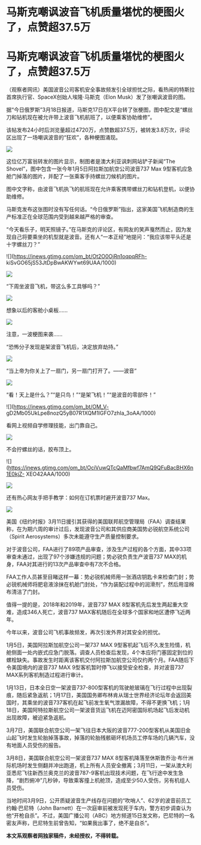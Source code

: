 # 马斯克嘲讽波音飞机质量堪忧的梗图火了，点赞超37.5万

# 马斯克嘲讽波音飞机质量堪忧的梗图火了，点赞超37.5万

（观察者网讯）美国波音公司客机安全事故频发引全球担忧之际，看热闹的特斯拉首席执行官、SpaceX创始人埃隆·马斯克（Elon Musk）发了张嘲讽波音的图。

据“今日俄罗斯”3月18日报道，马斯克17日在X平台转了张梗图，图中配文是“螺丝刀和钻机现在被允许带上波音飞机航班了，以便乘客协助维修”。

该帖发布24小时后浏览量超过4720万，点赞数超37.5万，被转发3.8万次，评论区出现了一场嘲讽波音的“狂欢”，各种梗图涌现。

![](https://inews.gtimg.com/om_bt/Opueiu-l8HRvP-2VPOu0qV1ao0HBPReGLmK3tihICtyWcAA/1000)

这位亿万富翁转发的图片显示，制图者是澳大利亚讽刺网站铲子新闻“The Shovel”，图中包含一张今年1月5日阿拉斯加航空公司波音737 Max
9型客机应急舱门掉落的图片，并配了一张乘客手持螺丝刀候机的图片。

图中文字称，由波音飞机执飞的航班现在允许乘客携带螺丝刀和钻机登机，以便协助维修。

马斯克发布这张图时没有写任何话。“今日俄罗斯”指出，这家美国飞机制造商的生产标准正在全球范围内受到越来越严格的审查。

“今天看乐子，明天照镜子。”在马斯克的评论区，有网友的笑声戛然而止，因为发现自己将要乘坐的机型就是波音。还有人“一本正经”地提问：“我应该带平头还是十字螺丝刀？”

![](https://inews.gtimg.com/om_bt/Ot2O0OjRn1oqpqRFh-
kiSvGO65jS53JtDpBwAKWYwt69UAA/1000)

![](https://inews.gtimg.com/om_bt/OOZP8oCjYmemH8WZ9v7TAnD8jYC1U7Q03Jsg4-QGkqQXYAA/1000)

“下周坐波音飞机，带这么多工具够吗？”

![](https://inews.gtimg.com/om_bt/O8nJ3cz9WUPfnXT4WAC3NbobCMlut07M4wozPbWY0depoAA/1000)

想象以后的客舱小桌板……

![](https://inews.gtimg.com/om_bt/O2fPHWk4fft6a1C1K_EG7mYeB7ijOVQL1phxjPd_EXsFIAA/1000)

注意，一波梗图来袭……

“恐怖分子发现是架波音飞机后，决定放弃劫持。”

![](https://inews.gtimg.com/om_bt/OfCxiX9Lk0LwwUrBrXXOC_GiAbGRTwPHrg_KU2upRKmDMAA/1000)

“当上帝为你关上了一扇门，另一扇门打开了。——波音”

![](https://inews.gtimg.com/om_bt/OBBjWHLRzH5ye7_9n0wphk11qnWZbYEjBU_6-BGctEkosAA/1000)

“看！天上是什么？”“是只鸟！”“是架飞机！”“是波音的零部件！”

![](https://inews.gtimg.com/om_bt/OM_V-
gD2Mb05UkLpe8nozQ5yB07R1XQM1IGFO7zhIa_3oAA/1000)

看网上视频自学修理技能，出门靠自己。

![](https://inews.gtimg.com/om_bt/OMIIJ46IvZeD6yWkOqNpdBpKcv-5wZvz9GqnZwwZdKxRsAA/1000)

不会拧螺丝的话，胶布顶上。

![](https://inews.gtimg.com/om_bt/OciVuwQTcQaMfbwf7AmQ9QFuBacBHX6n1E0kjZ-
XEO42AAA/1000)

![](https://inews.gtimg.com/om_bt/Oi2_2tuZhoEKAfzDSEZ3FjjJNy8vEXEh7QJ71g3I_HsZkAA/1000)

还有热心网友手把手教学：如何在订机票时避开波音737 Max。

![](https://inews.gtimg.com/om_bt/Osl-2p2Sow1uSOjA4ReQFhZ_Gbs0P7RKneb_fBH2xjDB4AA/1000)

美国《纽约时报》3月11日援引其获得的美国联邦航空管理局（FAA）调查结果称，在为期六周的审计过后，发现波音公司和其供应商美国势必锐航空系统公司（Spirit
Aerosystems）多次未能遵守生产质量控制要求。

对于波音公司，FAA进行了89项产品审查，涉及生产过程的各个方面，其中33项审查未通过，出现了97个涉嫌违规的问题；势必锐负责生产波音737
MAX的机身，FAA对其进行的13次产品审查中有7次不合格。

FAA工作人员甚至目睹这样一幕：势必锐机械师用一张酒店钥匙卡来检查门封；势必锐机械师将肥皂液涂抹在机舱门封处，“作为装配过程中的润滑剂”，然后用湿棉布清洁了门封。

值得一提的是，2018年和2019年，波音737 MAX 8型客机先后发生两起重大空难，造成346人死亡，波音737
MAX客机随后在全球多个国家和地区遭停飞近两年。

今年以来，波音公司飞机事故频发，再次引发外界对其安全的担忧。

1月5日，美国阿拉斯加航空公司一架737 MAX
9型客机起飞后不久发生险情，机舱侧面一处内嵌式应急门脱落。调查人员检查后发现，4个本应将门塞固定到位的螺栓缺失。事故发生时距离该客机交付阿拉斯加航空公司仅约两个月。FAA随后下令美国境内的波音737
MAX 9型客机暂时停飞以接受安全检查，并对波音737 MAX系列客机制造过程进行审计。

1月13日，日本全日空一架波音737-800型客机的驾驶舱玻璃在飞行过程中出现裂痕，随后紧急返航；1月17日，美国国务卿布林肯从瑞士世界经济论坛年会返回美国时，其乘坐的波音737客机在起飞前发生氧气泄漏故障，不得不更换飞机；1月18日，美国阿特拉斯航空公司一架波音货运飞机在迈阿密国际机场起飞后发动机出现故障，被迫紧急返航。

3月7日，美国联合航空公司一架飞往日本大阪的波音777-200型客机从美国旧金山起飞时发生轮胎掉落事故，掉落的轮胎残骸砸坏机场员工停车场的几辆汽车，没有地面人员受伤的报告。

3月8日，美国联合航空公司一架波音737 MAX
8型客机降落至休斯敦乔治·布什洲际机场时发生侧翻并冲出跑道，机上所有人员安全撤离；3月11日，一架从澳大利亚悉尼飞往新西兰奥克兰的波音787-9客机出现技术问题，在飞行途中发生急降，“剧烈俯冲”几秒钟，导致乘客撞上机舱顶，造成至少50人受伤，另有机组人员受伤。

当地时间3月9日，公开质疑波音生产线存在问题的“吹哨人”、62岁的波音前员工约翰·巴尼特（John
Barnett）在一次庭审前被发现死于车内，警方初步调查认为他“开枪自杀”。不过，美国广播公司（ABC）地方频道15日发文称，巴尼特的一名密友声称，巴尼特生前曾告知，“如果我出事了，绝不是自杀”。

**本文系观察者网独家稿件，未经授权，不得转载。**

